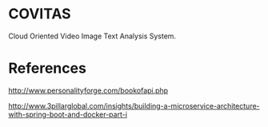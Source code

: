 # COVITAS
Cloud Oriented Video Image Text Analysis System.

# References

http://www.personalityforge.com/bookofapi.php

http://www.3pillarglobal.com/insights/building-a-microservice-architecture-with-spring-boot-and-docker-part-i
